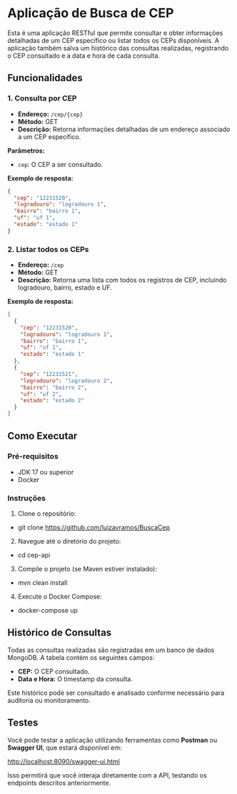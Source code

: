 # Aplicação de Busca de CEP

Esta é uma aplicação RESTful que permite consultar e obter informações detalhadas de um CEP específico ou listar todos os CEPs disponíveis. A aplicação também salva um histórico das consultas realizadas, registrando o CEP consultado e a data e hora de cada consulta.

## Funcionalidades

### 1. Consulta por CEP
- **Endereço:** `/cep/{cep}`
- **Método:** GET
- **Descrição:** Retorna informações detalhadas de um endereço associado a um CEP específico.

**Parâmetros:**
- `cep`: O CEP a ser consultado.

**Exemplo de resposta:**
```json
{
  "cep": "12231520",
  "logradouro": "logradouro 1",
  "bairro": "bairro 1",
  "uf": "uf 1",
  "estado": "estado 1"
}
```

### 2. Listar todos os CEPs
- **Endereço:** `/cep`
- **Método:** GET
- **Descrição:** Retorna uma lista com todos os registros de CEP, incluindo logradouro, bairro, estado e UF.

**Exemplo de resposta:**
```json
[
  {
    "cep": "12231520",
    "logradouro": "logradouro 1",
    "bairro": "bairro 1",
    "uf": "uf 1",
    "estado": "estado 1"
  },
  {
    "cep": "12231521",
    "logradouro": "logradouro 2",
    "bairro": "bairro 2",
    "uf": "uf 2",
    "estado": "estado 2"
  }
]
```

## Como Executar

### Pré-requisitos

- JDK 17 ou superior
- Docker


### Instruções

1. Clone o repositório:
 -  git clone https://github.com/luizavramos/BuscaCep

2. Navegue até o diretório do projeto:
 -  cd cep-api

3. Compile o projeto (se Maven estiver instalado):
 -  mvn clean install

4. Execute o Docker Compose:
 -  docker-compose up


## Histórico de Consultas

Todas as consultas realizadas são registradas em um banco de dados MongoDB. A tabela contém os seguintes campos:

- **CEP:** O CEP consultado.
- **Data e Hora:** O timestamp da consulta.

Este histórico pode ser consultado e analisado conforme necessário para auditoria ou monitoramento.

## Testes

Você pode testar a aplicação utilizando ferramentas como **Postman** ou **Swagger UI**, que estará disponível em:

[http://localhost:8090/swagger-ui.html](http://localhost:8090/swagger-ui.html)

Isso permitirá que você interaja diretamente com a API, testando os endpoints descritos anteriormente.